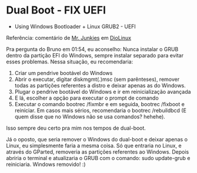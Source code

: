# Dual Boot - FIX UEFI

* Using Windows Bootloader + Linux GRUB2 - UEFI

Referência: comentário de [Mr. Junkies](https://www.youtube.com/channel/UCrjwD7gHYaSEyl_z947VtOg) em [DioLinux](https://www.youtube.com/watch?v=O6vHLorL1is)

Pra pergunta do Bruno em 01:54, eu aconselho: Nunca instalar o GRUB dentro da partição EFI do Windows, sempre instalar separado para evitar esses problemas. Nessa situação, eu recomendaria:

1. Criar um pendrive bootável do Windows
2. Abrir o executar, digitar diskmgmt(.)msc (sem parênteses), remover todas as partições referentes a distro e deixar apenas as do Windows.
3. Plugar o pendrive bootável do Windows e ir em reinicialização avançada
4. E lá, escolher a opção para executar o prompt de comando
5. Executar o comando bootrec /fixmbr e em seguida, bootrec /fixboot e reiniciar. Em casos mais sérios, recomendaria o bootrec /rebuildbcd (E quem disse que no Windows não se usa comandos? hehehe).

Isso sempre deu certo pra mim nos tempos de dual-boot.

Já o oposto, que seria remover o Windows do dual-boot e deixar apenas o Linux, eu simplesmente faria a mesma coisa.
Só que entraria no Linux, e através do GParted, removeria as partições referentes ao Windows. Depois abriria o terminal e atualizaria o GRUB com o comando: sudo update-grub e reiniciaria.
Windows removido! :)
